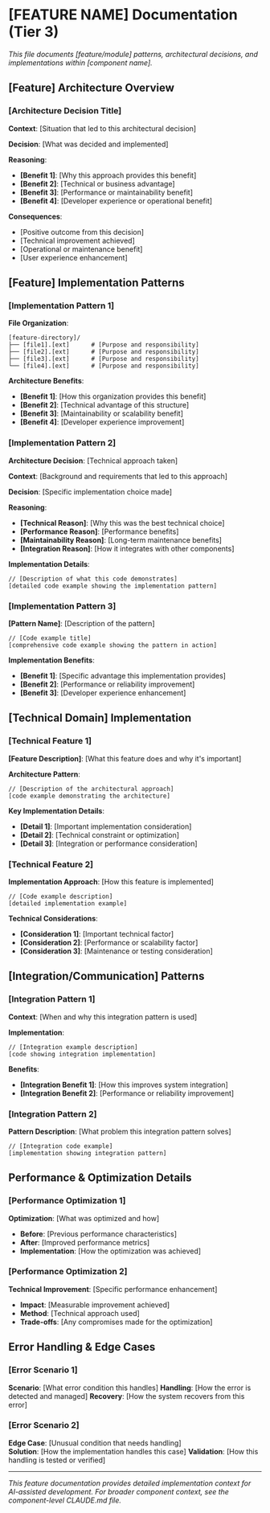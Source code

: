 # [FEATURE NAME] Documentation (Tier 3)

*This file documents [feature/module] patterns, architectural decisions, and implementations within [component name].*

## [Feature] Architecture Overview

### [Architecture Decision Title]

**Context**: [Situation that led to this architectural decision]

**Decision**: [What was decided and implemented]

**Reasoning**:
- **[Benefit 1]**: [Why this approach provides this benefit]
- **[Benefit 2]**: [Technical or business advantage]  
- **[Benefit 3]**: [Performance or maintainability benefit]
- **[Benefit 4]**: [Developer experience or operational benefit]

**Consequences**:
- [Positive outcome from this decision]
- [Technical improvement achieved]
- [Operational or maintenance benefit]
- [User experience enhancement]

## [Feature] Implementation Patterns

### [Implementation Pattern 1]

**File Organization**:
```
[feature-directory]/
├── [file1].[ext]      # [Purpose and responsibility]
├── [file2].[ext]      # [Purpose and responsibility]  
├── [file3].[ext]      # [Purpose and responsibility]
└── [file4].[ext]      # [Purpose and responsibility]
```

**Architecture Benefits**:
- **[Benefit 1]**: [How this organization provides this benefit]
- **[Benefit 2]**: [Technical advantage of this structure]
- **[Benefit 3]**: [Maintainability or scalability benefit]
- **[Benefit 4]**: [Developer experience improvement]

### [Implementation Pattern 2]

**Architecture Decision**: [Technical approach taken]

**Context**: [Background and requirements that led to this approach]

**Decision**: [Specific implementation choice made]

**Reasoning**:
- **[Technical Reason]**: [Why this was the best technical choice]
- **[Performance Reason]**: [Performance benefits]
- **[Maintainability Reason]**: [Long-term maintenance benefits]
- **[Integration Reason]**: [How it integrates with other components]

**Implementation Details**:
```[language]
// [Description of what this code demonstrates]
[detailed code example showing the implementation pattern]
```

### [Implementation Pattern 3]

**[Pattern Name]**: [Description of the pattern]

```[language]
// [Code example title]
[comprehensive code example showing the pattern in action]
```

**Implementation Benefits**:
- **[Benefit 1]**: [Specific advantage this implementation provides]
- **[Benefit 2]**: [Performance or reliability improvement]
- **[Benefit 3]**: [Developer experience enhancement]

## [Technical Domain] Implementation

### [Technical Feature 1]

**[Feature Description]**: [What this feature does and why it's important]

**Architecture Pattern**:
```[language]
// [Description of the architectural approach]
[code example demonstrating the architecture]
```

**Key Implementation Details**:
- **[Detail 1]**: [Important implementation consideration]
- **[Detail 2]**: [Technical constraint or optimization]
- **[Detail 3]**: [Integration or performance consideration]

### [Technical Feature 2]

**Implementation Approach**: [How this feature is implemented]

```[language]
// [Code example description]
[detailed implementation example]
```

**Technical Considerations**:
- **[Consideration 1]**: [Important technical factor]
- **[Consideration 2]**: [Performance or scalability factor]
- **[Consideration 3]**: [Maintenance or testing consideration]

## [Integration/Communication] Patterns

### [Integration Pattern 1]

**Context**: [When and why this integration pattern is used]

**Implementation**:
```[language]
// [Integration example description]
[code showing integration implementation]
```

**Benefits**:
- **[Integration Benefit 1]**: [How this improves system integration]
- **[Integration Benefit 2]**: [Performance or reliability improvement]

### [Integration Pattern 2]

**Pattern Description**: [What problem this integration pattern solves]

```[language]
// [Integration code example]
[implementation showing integration pattern]
```

## Performance & Optimization Details

### [Performance Optimization 1]
**Optimization**: [What was optimized and how]
- **Before**: [Previous performance characteristics]
- **After**: [Improved performance metrics]
- **Implementation**: [How the optimization was achieved]

### [Performance Optimization 2]  
**Technical Improvement**: [Specific performance enhancement]
- **Impact**: [Measurable improvement achieved]
- **Method**: [Technical approach used]
- **Trade-offs**: [Any compromises made for the optimization]

## Error Handling & Edge Cases

### [Error Scenario 1]
**Scenario**: [What error condition this handles]
**Handling**: [How the error is detected and managed]
**Recovery**: [How the system recovers from this error]

### [Error Scenario 2]
**Edge Case**: [Unusual condition that needs handling]  
**Solution**: [How the implementation handles this case]
**Validation**: [How this handling is tested or verified]

---

*This feature documentation provides detailed implementation context for AI-assisted development. For broader component context, see the component-level CLAUDE.md file.*